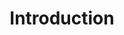 ---
title: Introduction
layout: page
permalink: /introduction.html
# include CollectionBuilder info at bottom
credits: true
# Edit the markdown on in this file to describe your collection
# Look in _includes/feature for options to easily add features to the page
---